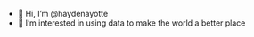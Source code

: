 - 👋 Hi, I’m @haydenayotte
- 👀 I’m interested in using data to make the world a better place

<!---
haydenayotte/haydenayotte is a ✨ special ✨ repository because its `README.md` (this file) appears on your GitHub profile.
You can click the Preview link to take a look at your changes.
--->

